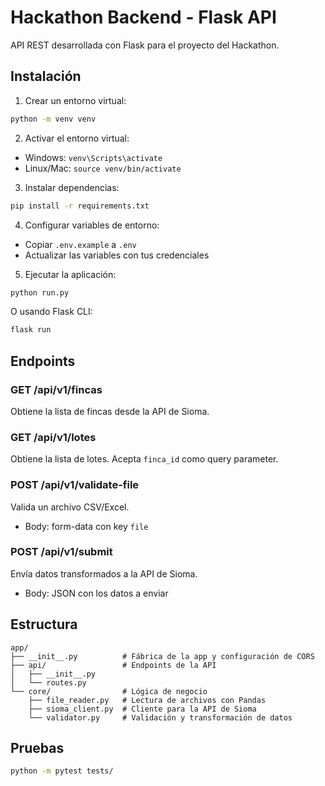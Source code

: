 # Hackathon Backend - Flask API

API REST desarrollada con Flask para el proyecto del Hackathon.

## Instalación

1. Crear un entorno virtual:
```bash
python -m venv venv
```

2. Activar el entorno virtual:
- Windows: `venv\Scripts\activate`
- Linux/Mac: `source venv/bin/activate`

3. Instalar dependencias:
```bash
pip install -r requirements.txt
```

4. Configurar variables de entorno:
- Copiar `.env.example` a `.env`
- Actualizar las variables con tus credenciales

5. Ejecutar la aplicación:
```bash
python run.py
```

O usando Flask CLI:
```bash
flask run
```

## Endpoints

### GET /api/v1/fincas
Obtiene la lista de fincas desde la API de Sioma.

### GET /api/v1/lotes
Obtiene la lista de lotes. Acepta `finca_id` como query parameter.

### POST /api/v1/validate-file
Valida un archivo CSV/Excel.
- Body: form-data con key `file`

### POST /api/v1/submit
Envía datos transformados a la API de Sioma.
- Body: JSON con los datos a enviar

## Estructura

```
app/
├── __init__.py          # Fábrica de la app y configuración de CORS
├── api/                 # Endpoints de la API
│   ├── __init__.py
│   └── routes.py
└── core/                # Lógica de negocio
    ├── file_reader.py   # Lectura de archivos con Pandas
    ├── sioma_client.py  # Cliente para la API de Sioma
    └── validator.py     # Validación y transformación de datos
```

## Pruebas

```bash
python -m pytest tests/
```

